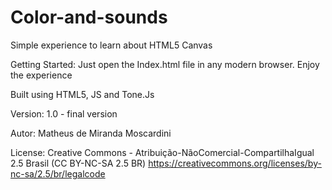 # Color-and-sounds
Simple experience to learn about HTML5 Canvas

Getting Started:
Just open the Index.html file in any modern browser. Enjoy the experience

Built using HTML5, JS and Tone.Js

Version: 1.0 - final version

Autor: Matheus de Miranda Moscardini

License: Creative Commons - Atribuição-NãoComercial-CompartilhaIgual 2.5 Brasil (CC BY-NC-SA 2.5 BR)
https://creativecommons.org/licenses/by-nc-sa/2.5/br/legalcode



